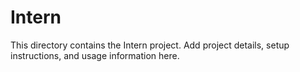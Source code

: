 # Intern

This directory contains the Intern project. Add project details, setup instructions, and usage information here. 